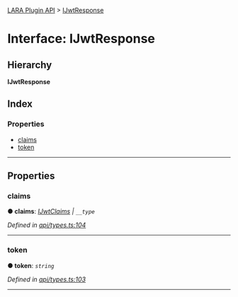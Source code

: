 [LARA Plugin API](../README.md) > [IJwtResponse](../interfaces/ijwtresponse.md)

# Interface: IJwtResponse

## Hierarchy

**IJwtResponse**

## Index

### Properties

* [claims](ijwtresponse.md#claims)
* [token](ijwtresponse.md#token)

---

## Properties

<a id="claims"></a>

###  claims

**● claims**: *[IJwtClaims](ijwtclaims.md) \| `__type`*

*Defined in [api/types.ts:104](https://github.com/concord-consortium/lara/blob/d4ac322a/lara-plugin-api/src/api/types.ts#L104)*

___
<a id="token"></a>

###  token

**● token**: *`string`*

*Defined in [api/types.ts:103](https://github.com/concord-consortium/lara/blob/d4ac322a/lara-plugin-api/src/api/types.ts#L103)*

___

